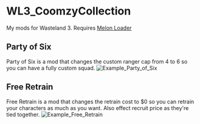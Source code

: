 # WL3_CoomzyCollection
 My mods for Wasteland 3. Requires [Melon Loader](https://melonwiki.xyz/#/)

## Party of Six
Party of Six is a mod that changes the custom ranger cap from 4 to 6 so you can have a fully custom squad.
![Example_Party_of_Six](https://user-images.githubusercontent.com/7538829/185715725-84bb202e-8566-42bc-b1aa-8e6d97f292c3.png)

## Free Retrain
Free Retrain is a mod that changes the retrain cost to $0 so you can retrain your characters as much as you want. 
Also effect recruit price as they're tied together.
![Example_Free_Retrain](https://user-images.githubusercontent.com/7538829/185715730-0abea1e2-67d2-4cd5-95cb-f25e356aaa0d.png)
